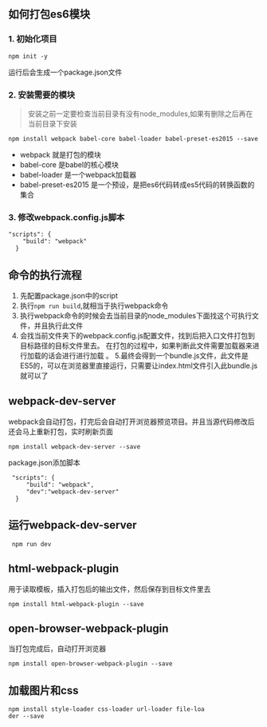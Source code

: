 ## 如何打包es6模块
### 1. 初始化项目
```
npm init -y
```
运行后会生成一个package.json文件

### 2. 安装需要的模块
> 安装之前一定要检查当前目录有没有node_modules,如果有删除之后再在当前目录下安装
```
npm install webpack babel-core babel-loader babel-preset-es2015 --save
```
- webpack 就是打包的模块
- babel-core 是babel的核心模块
- babel-loader 是一个webpack加载器
- babel-preset-es2015 是一个预设，是把es6代码转成es5代码的转换函数的集合

### 3. 修改webpack.config.js脚本
```
"scripts": {
    "build": "webpack"
  }
```

## 命令的执行流程
1. 先配置package.json中的script
2. 执行`npm run build`,就相当于执行webpack命令
3. 执行webpack命令的时候会去当前目录的node_modules下面找这个可执行文件，并且执行此文件
4. 会找当前文件夹下的webpack.config.js配置文件，找到后把入口文件打包到目标路径的目标文件里去。
在打包的过程中，如果判断此文件需要加载器来进行加载的话会进行进行加载 。
5.最终会得到一个bundle.js文件，此文件是ES5的，可以在浏览器里直接运行，只需要让index.html文件引入此bundle.js就可以了

## webpack-dev-server
webpack会自动打包，打完后会自动打开浏览器预览项目。并且当源代码修改后还会马上重新打包，实时刷新页面
```
npm install webpack-dev-server --save
```
package.json添加脚本
```
 "scripts": {
     "build": "webpack",
     "dev":"webpack-dev-server"
  }
```
## 运行webpack-dev-server
```
 npm run dev
```

## html-webpack-plugin
用于读取模板，插入打包后的输出文件，然后保存到目标文件里去
```
npm install html-webpack-plugin --save

```
## open-browser-webpack-plugin
当打包完成后，自动打开浏览器
```
npm install open-browser-webpack-plugin --save
```

## 加载图片和css
```
npm install style-loader css-loader url-loader file-loa
der --save
```



